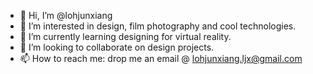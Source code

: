 - 👋 Hi, I’m @lohjunxiang
- 👀 I’m interested in design, film photography and cool technologies. 
- 🌱 I’m currently learning designing for virtual reality. 
- 💞️ I’m looking to collaborate on design projects. 
- 📫 How to reach me: drop me an email @ lohjunxiang.ljx@gmail.com

<!---
lohjunxiang/lohjunxiang is a ✨ special ✨ repository because its `README.md` (this file) appears on your GitHub profile.
You can click the Preview link to take a look at your changes.
--->
